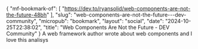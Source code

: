 {
    "mf-bookmark-of": [
        "https://dev.to/ryansolid/web-components-are-not-the-future-48bh"
    ],
    "slug": "web-components-are-not-the-future---dev-community",
    "micropub": "bookmark",
    "layout": "social",
    "date": "2024-10-25T22:38:02",
    "title": "Web Components Are Not the Future - DEV Community"
}
A web framework author wrote about web components and I love this analisys